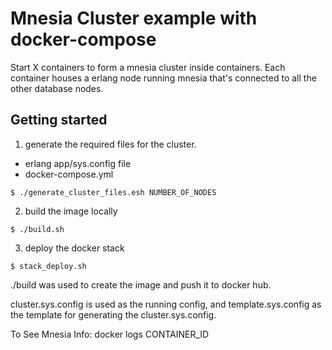 # Mnesia Cluster example with docker-compose

Start X containers to form a mnesia cluster inside containers.
Each container houses a erlang node running mnesia that's connected
to all the other database nodes.

## Getting started

1. generate the required files for the cluster.
- erlang app/sys.config file
- docker-compose.yml

```
$ ./generate_cluster_files.esh NUMBER_OF_NODES
```

2. build the image locally
```
$ ./build.sh
```

3. deploy the docker stack
```
$ stack_deploy.sh
```



./build was used to create the image and push it to docker hub.

cluster.sys.config is used as the running config, and template.sys.config as the
template for generating the cluster.sys.config.

To See Mnesia Info:
docker logs CONTAINER_ID